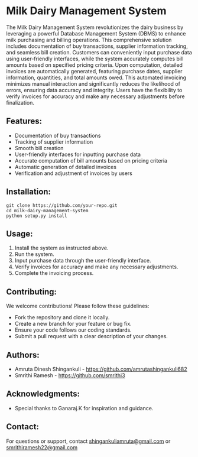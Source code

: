 # Milk Dairy Management System

The Milk Dairy Management System revolutionizes the dairy business by leveraging a powerful Database Management System (DBMS) to enhance milk purchasing and billing operations. This comprehensive solution includes documentation of buy transactions, supplier information tracking, and seamless bill creation. Customers can conveniently input purchase data using user-friendly interfaces, while the system accurately computes bill amounts based on specified pricing criteria. Upon computation, detailed invoices are automatically generated, featuring purchase dates, supplier information, quantities, and total amounts owed. This automated invoicing minimizes manual interaction and significantly reduces the likelihood of errors, ensuring data accuracy and integrity. Users have the flexibility to verify invoices for accuracy and make any necessary adjustments before finalization. 

## Features:
- Documentation of buy transactions
- Tracking of supplier information
- Smooth bill creation
- User-friendly interfaces for inputting purchase data
- Accurate computation of bill amounts based on pricing criteria
- Automatic generation of detailed invoices
- Verification and adjustment of invoices by users

## Installation:
```
git clone https://github.com/your-repo.git
cd milk-dairy-management-system
python setup.py install
```

## Usage:
1. Install the system as instructed above.
2. Run the system.
3. Input purchase data through the user-friendly interface.
4. Verify invoices for accuracy and make any necessary adjustments.
5. Complete the invoicing process.

## Contributing:
We welcome contributions! Please follow these guidelines:
- Fork the repository and clone it locally.
- Create a new branch for your feature or bug fix.
- Ensure your code follows our coding standards.
- Submit a pull request with a clear description of your changes.

## Authors:
- Amruta Dinesh Shingankuli - https://github.com/amrutashingankuli682
- Smrithi Ramesh - https://github.com/smrithi3

## Acknowledgments:
- Special thanks to Ganaraj.K for inspiration and guidance.
  
## Contact:
For questions or support, contact shingankuliamruta@gmail.com or smrithiramesh22@gmail.com
